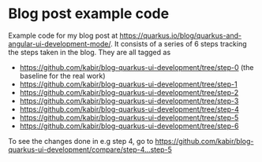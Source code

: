 # Blog post example code

Example code for my blog post at https://quarkus.io/blog/quarkus-and-angular-ui-development-mode/. It consists of 
a series of 6 steps tracking the steps taken in the blog. They are all tagged as

* https://github.com/kabir/blog-quarkus-ui-development/tree/step-0 (the baseline for the real work)
* https://github.com/kabir/blog-quarkus-ui-development/tree/step-1
* https://github.com/kabir/blog-quarkus-ui-development/tree/step-2
* https://github.com/kabir/blog-quarkus-ui-development/tree/step-3
* https://github.com/kabir/blog-quarkus-ui-development/tree/step-4
* https://github.com/kabir/blog-quarkus-ui-development/tree/step-5
* https://github.com/kabir/blog-quarkus-ui-development/tree/step-6

To see the changes done in e.g step 4, go to https://github.com/kabir/blog-quarkus-ui-development/compare/step-4...step-5
